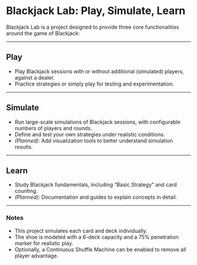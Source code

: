 # Blackjack Lab: Play, Simulate, Learn  

Blackjack Lab is a project designed to provide three core functionalities around the game of Blackjack:  

---

## Play
- Play Blackjack sessions with or without additional (simulated) players, against a dealer.  
- Practice strategies or simply play for testing and experimentation.  

---

## Simulate
- Run large-scale simulations of Blackjack sessions, with configurable numbers of players and rounds.  
- Define and test your own strategies under realistic conditions.  
- *(Planned)*: Add visualization tools to better understand simulation results.  

---

## Learn
- Study Blackjack fundamentals, including “Basic Strategy” and card counting.  
- *(Planned)*: Documentation and guides to explain concepts in detail.  

---

### Notes  
- This project simulates each card and deck individually.  
- The shoe is modeled with a 6-deck capacity and a 75% penetration marker for realistic play.  
- Optionally, a Continuous Shuffle Machine can be enabled to remove all player advantage.  

